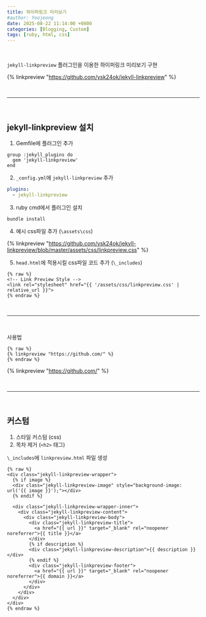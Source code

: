 ```yaml
---
title: 하이퍼링크 미리보기
#author: Yoojeong
date: 2025-08-22 11:14:00 +0800
categories: [Blogging, Custom]
tags: [ruby, html, css]
---
```


<br>

`jekyll-linkpreview` 플러그인을 이용한 하이퍼링크 미리보기 구현

{% linkpreview "https://github.com/ysk24ok/jekyll-linkpreview" %}

<br>

---

<br>

## jekyll-linkpreview 설치

1) Gemfile에 플러그인 추가
   
```
group :jekyll_plugins do
  gem 'jekyll-linkpreview'
end 
```

2) `_config.yml`에 `jekyll-linkpreview` 추가

```yaml
plugins:
  - jekyll-linkpreview
```

3) ruby cmd에서 플러그인 설치
   
```
bundle install
```

4) 예시 css파일 추가 (`\assets\css`)

{% linkpreview "https://github.com/ysk24ok/jekyll-linkpreview/blob/master/assets/css/linkpreview.css" %}  



5) `head.html`에 적용시킬 css파일 코드 추가 (`\_includes`)
   
```
{% raw %}
<!-- Link Preview Style -->
<link rel="stylesheet" href="{{ '/assets/css/linkpreview.css' | relative_url }}">
{% endraw %}
```

<br>

---

<br>

사용법  

```
{% raw %}
{% linkpreview "https://github.com/" %}
{% endraw %}
```

{% linkpreview "https://github.com/" %}


<br>

---

<br>

## 커스텀
1. 스타일 커스텀 (css)
2. 목차 제거 (`<h2>` 태그)

`\_includes`에 `linkpreview.html` 파일 생성

```
{% raw %}
<div class="jekyll-linkpreview-wrapper">
  {% if image %}
  <div class="jekyll-linkpreview-image" style="background-image: url('{{ image }}');"></div>
  {% endif %}
  
  <div class="jekyll-linkpreview-wrapper-inner">
    <div class="jekyll-linkpreview-content">
      <div class="jekyll-linkpreview-body">
        <div class="jekyll-linkpreview-title">
          <a href="{{ url }}" target="_blank" rel="noopener noreferrer">{{ title }}</a>
        </div>
        {% if description %}
        <div class="jekyll-linkpreview-description">{{ description }}</div>
        {% endif %}
        <div class="jekyll-linkpreview-footer">
          <a href="{{ url }}" target="_blank" rel="noopener noreferrer">{{ domain }}</a>
        </div>
      </div>
    </div>
  </div>
</div>
{% endraw %}
```